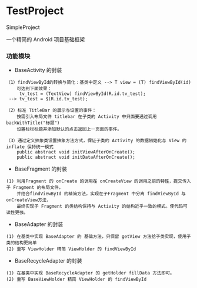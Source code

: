 # TestProject
SimpleProject

一个精简的 Android 项目基础框架 
### 功能模块
- BaseActivity 的封装
```
（1）findViewById的转换与简化：基类中定义 --> T view = (T) findViewById(id)
    可达到下面效果：
     tv_test = (TextView) findViewById(R.id.tv_test);
 --> tv_test = $(R.id.tv_test);
```
```
（2）标准 TitleBar 的展示与设置的事件：
    按需引入布局文件 titlebar 在子类的 Activity 中只面要通过调用 backWithTitle("标题") 
    设置标栏标题并添加默认的点击返回上一页面的事件。
```
```
（3）通过定义抽象类设置抽象方法方式，保证子类的 Activity 的数据初始化与 View 的 inflate 保持统一模式 
    public abstract void initViewAfterOnCreate();
    public abstract void initDataAfterOnCreate();
```
- BaseFragment 的封装
```
(1) 利用Fragment 的 onCreate 的调用在 onCreateView 的调用之前的特性，提交传入子 Fragment 的布局文件，
    并结合findViewById 的精简方法，实现在子Fragment 中分离 findViewById 与 onCreateView方法，
    最终实现子 Fragment 的类结构保持与 Activity 的结构近乎一致的模式。使代码可读性更强。
```
- BaseAdapter 的封装
```
(1) 在基类中实现 BaseAdapter 的 基础方法，只保留 getView 方法给子类实现，使用子类的结构更简单
(2) 重写 ViewHolder 精简 ViewHolder 的 findViewById
```
- BaseRecycleAdapter 的封装
```
(1) 在基类中实现 BaseRecycleAdapter 的 getHolder fillData 方法即可。
(2) 重写 BaseViewHolder 精简 ViewHolder 的 findViewById
```

